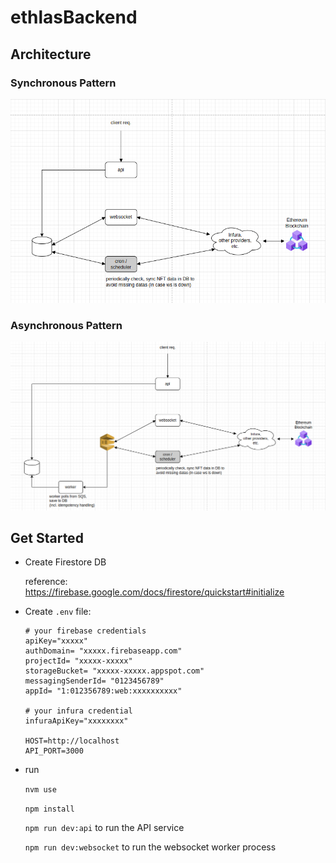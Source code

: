 # ethlasBackend
## Architecture
### Synchronous Pattern
<img src="/images/ethlas_backend_sync.png" alt="Ethlas Backend Sync Pattern"/>

### Asynchronous Pattern
<img src="/images/ethlas_backend_async.png" alt="Ethlas Backend Async Pattern"/>

## Get Started
- Create Firestore DB
  
  reference: https://firebase.google.com/docs/firestore/quickstart#initialize
  
- Create `.env` file:
  ```
  # your firebase credentials
  apiKey="xxxxx"
  authDomain= "xxxxx.firebaseapp.com"
  projectId= "xxxxx-xxxxx"
  storageBucket= "xxxxx-xxxxx.appspot.com"
  messagingSenderId= "0123456789"
  appId= "1:012356789:web:xxxxxxxxxx"

  # your infura credential
  infuraApiKey="xxxxxxxx"
  
  HOST=http://localhost
  API_PORT=3000

  ```
  
- run
  
  `nvm use`

  `npm install`

  `npm run dev:api` to run the API service

  `npm run dev:websocket` to run the websocket worker process
